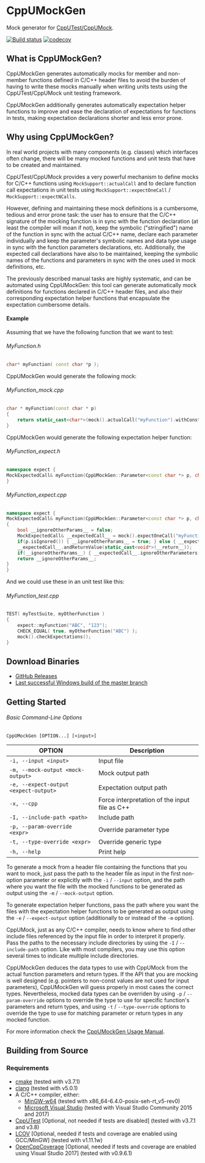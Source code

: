 
CppUMockGen
===========
Mock generator for [CppUTest/CppUMock](http://cpputest.github.io/).

[![Build status](https://ci.appveyor.com/api/projects/status/3ch50mcu29pgv5st/branch/master?svg=true)](https://ci.appveyor.com/project/jgonzalezdr/cppumockgen/branch/master)
[![codecov](https://codecov.io/gh/jgonzalezdr/CppUMockGen/branch/master/graph/badge.svg)](https://codecov.io/gh/jgonzalezdr/CppUMockGen)

## What is CppUMockGen?

CppUMockGen generates automatically mocks for member and non-member functions defined in C/C++ header files to avoid the burden of having to write these mocks manually when writing units tests using the CppUTest/CppUMock unit testing framework.

CppUMockGen additionally generates automatically expectation helper functions to improve and ease the declaration of expectations for functions in tests, making expectation declarations shorter and less error prone.

## Why using CppUMockGen?

In real world projects with many components (e.g. classes) which interfaces often change, there will be many mocked functions and unit tests that have to be created and maintained.

CppUTest/CppUMock provides a very powerful mechanism to define mocks for C/C\++ functions using `MockSupport::actualCall` and to declare function call expectations in unit tests using `MockSupport::expectOneCall` / `MockSupport::expectNCalls`.

However, defining and maintaining these mock definitions is a cumbersome, tedious and error prone task: the user has to ensure that the C/C\++ signature of the mocking function is in sync with the function declaration (at least the compiler will moan if not), keep the symbolic ("stringified") name of the function in sync with the actual C/C\++ name, declare each parameter individually and keep the parameter's symbolic names and data type usage in sync with the function parameters declarations, etc. Additionally, the expected call declarations have also to be maintained, keeping the symbolic names of the functions and parameters in sync with the ones used in mock definitions, etc.

The previously described manual tasks are highly systematic, and can be automated using CppUMockGen: this tool can generate automatically mock definitions for functions declared in C/C\++ header files, and also their corresponding expectation helper functions that encapsulate the expectation cumbersome details.

#### Example

Assuming that we have the following function that we want to test:

###### MyFunction.h
```cpp
char* myFunction( const char *p );
```

CppUMockGen would generate the following mock:

###### MyFunction_mock.cpp
```cpp
char * myFunction(const char * p)
{
    return static_cast<char*>(mock().actualCall("myFunction").withConstPointerParameter("p", p).returnStringValue());
}
```

CppUMockGen would generate the following expectation helper function:

###### MyFunction_expect.h
```cpp
namespace expect {
MockExpectedCall& myFunction(CppUMockGen::Parameter<const char *> p, char * __return__);
}
```

###### MyFunction_expect.cpp
```cpp
namespace expect {
MockExpectedCall& myFunction(CppUMockGen::Parameter<const char *> p, char * __return__)
{
    bool __ignoreOtherParams__ = false;
    MockExpectedCall& __expectedCall__ = mock().expectOneCall("myFunction");
    if(p.isIgnored()) { __ignoreOtherParams__ = true; } else { __expectedCall__.withConstPointerParameter("p", p); }
    __expectedCall__.andReturnValue(static_cast<void*>(__return__));
    if(__ignoreOtherParams__) { __expectedCall__.ignoreOtherParameters(); }
    return __ignoreOtherParams__;
}
}
```

And we could use these in an unit test like this:

###### MyFunction_test.cpp
```cpp
TEST( myTestSuite, myOtherFunction )
{
    expect::myFunction("ABC", "123");
    CHECK_EQUAL( true, myOtherFunction("ABC") );
    mock().checkExpectations();
}
```

## Download Binaries

* [GitHub Releases](https://github.com/jgonzalezdr/CppUMockGen/releases)
* [Last successful Windows build of the master branch](https://ci.appveyor.com/api/projects/jgonzalezdr/CppUMockGen/artifacts/Install%20CppUMockGen%20Experimental.exe?branch=master&job=Environment:%20Platform=MinGW64,%20PlatformToolset=6.3.0,%20Configuration=Release,%20Test=False,%20PublishArtifacts=True,%20GenerateInstaller=True,%20APPVEYOR_BUILD_WORKER_IMAGE=Visual%20Studio%202015)

## Getting Started

###### Basic Command-Line Options

`CppUMockGen [OPTION...] [<input>]`

| OPTION                                | Description                                   |
| -                                     | -                                             |
| `-i, --input <input> `                | Input file                                    |
| `-m, --mock-output <mock-output>`     | Mock output path                              |
| `-e, --expect-output <expect-output>` | Expectation output path                              |
| `-x, --cpp`                           | Force interpretation of the input file as C++ |
| `-I, --include-path <path>`           | Include path                                  |
| `-p, --param-override <expr>`         | Override parameter type                       |
| `-t, --type-override <expr>`          | Override generic type                         |
| `-h, --help`                          | Print help                                    |

To generate a mock from a header file containing the functions that you want to mock, just pass the path to the header file as input in the first non-option parameter or explicitly with the `-i` / `--input` option, and the path where you want the file with the mocked functions to be generated as output using the `-m` / `--mock-output` option.

To generate expectation helper functions, pass the path where you want the files with the expectation helper functions to be generated as output using the `-e` / `--expect-output` option (additionally to or instead of the `-m` option).

CppUMock, just as any C/C++ compiler, needs to know where to find other include files referenced by the input file in order to interpret it properly. Pass the paths to the necessary include directories by using the `-I` / `--include-path` option. Like with most compilers, you may use this option several times to indicate multiple include directories.

CppUMockGen deduces the data types to use with CppUMock from the actual function parameters and return types. If the API that you are mocking is well designed (e.g. pointers to non-const values are not used for input parameters), CppUMockGen will guess properly in most cases the correct types. Nevertheless, mocked data types can be overriden by using `-p` / `--param-override` options to override the type to use for specific function's parameters and return types, and using `-t` / `--type-override` options to override the type to use for matching parameter or return types in any mocked function.

For more information check the [CppUMockGen Usage Manual](MANUAL.md).

## Building from Source

### Requirements

- [cmake](https://cmake.org/) (tested with v3.7.1)
- [clang](http://releases.llvm.org/download.html) (tested with v5.0.1)
- A C/C++ compiler, either:
  - [MinGW-w64](https://sourceforge.net/projects/mingw-w64/) (tested with x86_64-6.4.0-posix-seh-rt_v5-rev0)
  - [Microsoft Visual Studio](https://www.visualstudio.com/es/downloads/) (tested with Visual Studio Community 2015 and 2017)
- [CppUTest](http://cpputest.github.io/) [Optional, not needed if tests are disabled] (tested with v3.7.1 and v3.8)
- [LCOV](https://github.com/jgonzalezdr/lcov/releases) [Optional, needed if tests and coverage are enabled using GCC/MinGW] (tested with v1.11.1w)
- [OpenCppCoverage](https://github.com/OpenCppCoverage/OpenCppCoverage) [Optional, needed if tests and coverage are enabled using Visual Studio 2017] (tested with v0.9.6.1)